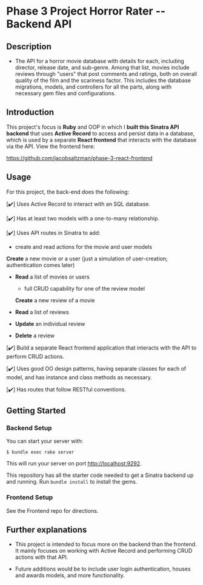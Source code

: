 # Phase 3 Project Horror Rater -- Backend API


## Description


- The API for a horror movie database with details for each, including director, release date, and sub-genre. Among that list, movies include reviews through "users" that post comments and ratings, both on overall quality of the film and the scariness factor.  This includes the database migrations, models, and controllers for all the parts, along with necessary gem files and configurations.


## Introduction


This project's focus is **Ruby** and OOP in which I **built this Sinatra API backend** that uses
**Active Record** to access and persist data in a database, which is used
by a separate **React frontend** that interacts with the database via the API. View the frontend here:


https://github.com/jacobsaltzman/phase-3-react-frontend 



## Usage


For this project, the back-end does the following:


[✔️] Uses Active Record to interact with an SQL database.


[✔️] Has at least two models with a one-to-many relationship.


[✔️] Uses API routes in Sinatra to add:


  - create and read actions for the movie and user models


  **Create** a new movie or a user (just a simulation of user-creation; authentication comes later)

- **Read** a list of movies or users


  - full CRUD capability for one of the review model


  **Create** a new review of a movie

- **Read** a list of reviews

- **Update** an individual review

- **Delete** a review


[✔️] Build a separate React frontend application that interacts with the API to
  perform CRUD actions.


[✔️] Uses good OO design patterns, having separate classes for each of
  model, and has instance and class methods as necessary.


[✔️] Has routes that follow RESTful conventions.


## Getting Started


### Backend Setup

You can start your server with:

```console
$ bundle exec rake server
```

This will run your server on port
[http://localhost:9292](http://localhost:9292).


This repository has all the starter code needed to get a Sinatra backend up and
running. Run `bundle install` to install the gems.


### Frontend Setup


See the Frontend repo for directions.


## Further explanations


- This project is intended to focus more on the backend than the frontend. It mainly focuses on working with Active Record and performing CRUD actions with that API.


- Future additions would be to include user login authentication, houses and awards models, and more functionality.


